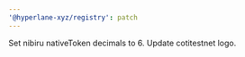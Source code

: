```yaml
---
'@hyperlane-xyz/registry': patch
---
```


Set nibiru nativeToken decimals to 6. Update cotitestnet logo.
